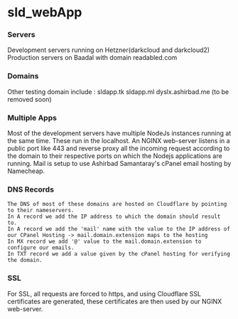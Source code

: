# sld_webApp

### Servers
Development servers running on Hetzner(darkcloud and darkcloud2)
Production servers on Baadal with domain readabled.com
### Domains
Other testing domain include :
sldapp.tk
sldapp.ml
dyslx.ashirbad.me (to be removed soon)
### Multiple Apps
Most of the development servers have multiple NodeJs instances running at the same time. These run in the localhost.
An NGINX web-server listens in a public port like 443 and reverse proxy all the incoming request according to the domain to their respective ports on which the Nodejs applications are running.
Mail is setup to use Ashirbad Samantaray's cPanel email hosting by Namecheap.
### DNS Records
	The DNS of most of these domains are hosted on Cloudflare by pointing to their nameservers.
	In A record we add the IP address to which the domain should result to.
	In A record we add the 'mail' name with the value to the IP address of our CPanel Hosting -> mail.domain.extension maps to the hosting
	In MX record we add '@' value to the mail.domain.extension to configure our emails.
	In TXT record we add a value given by the cPanel hosting for verifying the domain.
### SSL
For SSL, all requests are forced to https, and using Cloudflare SSL certificates are generated, these certificates are then used by our NGINX web-server.
